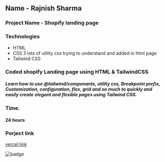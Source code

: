  ## Name - Rajnish Sharma 

### Project Name - Shopify landing page 

 

### Technologies
- HTML 
- CSS 3 lots of utility css trying to understand and added in html page
- Tailwind CSS

###  Coded shopify Landing page using HTML & TailwindCSS
##### Learn how to use @tailwind/componants, utility css, Breakpoint prefix, Customization, configuration, flex, grid and so much to quickly and easily create elegant and flexible pages using Tailwind CSS.


 

### Time.
#### 24 hours

### Porject link
[vercel link ](https://paytm-clone-seven.vercel.app/ )

![badge](https://img.shields.io/badge/HTML-CSS-blue)
